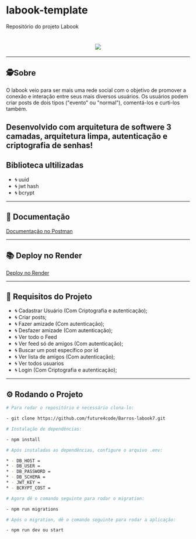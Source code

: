 # labook-template
Repositório do projeto Labook
<h1 align="center"><img src="https://readme-typing-svg.demolab.com?font=Exo+2&weight=700&size=43&duration=3000&pause=600&color=1E90FF&width=600&height=130&lines=LABOOK;Projeto+Feito+com+TypeScript%2C;MySQL%2C+ NodeJS%2C+ ExpressJS%2C;+ Cors%2C+Dotenv%2C+Bcrypt%2C+JWT+Hash ."/></h1>

---
##  🕵Sobre
O labook veio para ser mais uma rede social com o objetivo de promover a conexão e interação entre seus mais diversos usuários. Os usuários podem criar posts de dois tipos ("evento" ou "normal"), comentá-los e curti-los também.

Desenvolvido com arquitetura de softwere 3 camadas, arquitetura limpa, autenticação e criptografia de senhas! 
---
##  Biblioteca ultilizadas
 - 🌀 uuid 
 - 🌀 jwt hash
 - 🌀 bcrypt
---
## 📖 Documentação 

<a href="https://documenter.getpostman.com/view/22376175/2s935oM4Wt" target="_blank">Documentação no Postman</a>

---
## 📚 Deploy no Render
<a href="https://api-labook-7.onrender.com" target="_blank">Deploy no Render</a>


---
## 🚧 Requisitos do Projeto

- 🌀 Cadastrar Usuário (Com Criptografia e autenticação);
- 🌀 Criar posts;
- 🌀 Fazer amizade (Com autenticação);
- 🌀 Desfazer amizade  (Com autenticação);
- 🌀 Ver todo o Feed
- 🌀 Ver feed só de amigos (Com  autenticação);
- 🌀 Buscar um post específico por id 
- 🌀 Ver lista de amigos (Com  autenticação);
- 🌀 Ver todos usuarios
- 🌀 Login (Com Criptografia e autenticação);



---
## ⚙️ Rodando o Projeto

```bash
# Para rodar o repositório é necessário clona-lo:

- git clone https://github.com/future4code/Barros-labook7.git

# Instalação de dependências:

- npm install

# Após instaladas as dependências, configure o arquivo .env:

* - DB_HOST = 
* - DB_USER = 
* - DB_PASSWORD = 
* - DB_SCHEMA = 
* - JWT_KEY = 
* - BCRYPT_COST = 

# Agora dê o comando seguinte para rodar o migration:

- npm run migrations

# Após o migration, dê o comando seguinte para rodar a aplicação:

- npm run dev ou start
```
